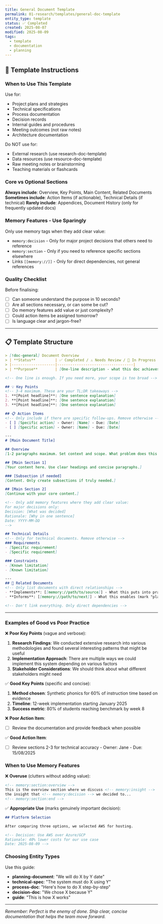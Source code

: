 ```yaml
---
title: General Document Template
permalink: 01-research/templates/general-doc-template
entity_type: template
status: ✅ Completed
created: 2025-08-07
modified: 2025-08-09
tags:
  - template
  - documentation
  - planning
---
```


<!-- 
GENERAL DOCUMENT TEMPLATE
=========================
This template is for internally-generated project documentation that doesn't fit research or resource categories.
General docs capture decisions, specifications, processes, and plans created by the project team.

KEY PRINCIPLES FOR EFFECTIVE GENERAL DOCS:
1. Start simple - use only the sections you need
2. Memory features should enhance, not clutter - use sparingly
3. Keep sections concise - this isn't academic writing
4. Action items must be specific and assignable
5. If a section doesn't add value, remove it
6. Clarity beats completeness every time

ENTITY TYPES TO USE:
- planning-document: Project plans, roadmaps, strategies
- technical-spec: Technical requirements, architecture docs
- process-doc: Workflows, procedures, guidelines
- decision-doc: Decision records, rationale documentation
- guide: How-to guides, instructional content
-->

## 📝 Template Instructions

### When to Use This Template
Use for:
- Project plans and strategies
- Technical specifications
- Process documentation
- Decision records
- Internal guides and procedures
- Meeting outcomes (not raw notes)
- Architecture documentation

Do NOT use for:
- External research (use research-doc-template)
- Data resources (use resource-doc-template)
- Raw meeting notes or brainstorming
- Teaching materials or flashcards

### Core vs Optional Sections
**Always include**: Overview, Key Points, Main Content, Related Documents
**Sometimes include**: Action Items (if actionable), Technical Details (if technical)
**Rarely include**: Appendices, Document History (only for frequently updated docs)

### Memory Features - Use Sparingly
Only use memory tags when they add clear value:
- `memory:decision` - Only for major project decisions that others need to reference
- `memory:section` - Only if you need to reference specific sections elsewhere
- Links `[[memory://]]` - Only for direct dependencies, not general references

### Quality Checklist
Before finalising:
- [ ] Can someone understand the purpose in 10 seconds?
- [ ] Are all sections necessary, or can some be cut?
- [ ] Do memory features add value or just complexity?
- [ ] Could action items be assigned tomorrow?
- [ ] Is language clear and jargon-free?

---

## 📋 Template Structure

```markdown
> [!doc-general] Document Overview
> | **Status**         | ✅ Completed / ⚠️ Needs Review / 🔄 In Progress |
> |--------------------|-----------------------------------|
> | **Purpose**        | [One-line description - what this doc achieves] |

<!-- One line is enough. If you need more, your scope is too broad -->

## 💡 Key Points
<!-- 3-4 maximum. These are your TL;DR takeaways -->
1. **[Point headline]**: [One sentence explanation]
2. **[Point headline]**: [One sentence explanation]
3. **[Point headline]**: [One sentence explanation]

## 📋 Action Items
<!-- Only include if there are specific follow-ups. Remove otherwise -->
- [ ] [Specific action] - Owner: [Name] - Due: [Date]
- [ ] [Specific action] - Owner: [Name] - Due: [Date]

---
# [Main Document Title]

## Overview
[1-2 paragraphs maximum. Set context and scope. What problem does this solve?]

## [Main Section 1]
[Your content here. Use clear headings and concise paragraphs.]

### [Subsection if needed]
[Content. Only create subsections if truly needed.]

## [Main Section 2]
[Continue with your core content.]

<!-- Only add memory features where they add clear value:
For major decisions only:
Decision: [What was decided]
Rationale: [Why in one sentence]
Date: YYYY-MM-DD
-->

## Technical Details
<!-- Only for technical documents. Remove otherwise -->
### Requirements
- [Specific requirement]
- [Specific requirement]

### Constraints  
- [Known limitation]
- [Known limitation]

---
## 🔗 Related Documents
<!-- Only list documents with direct relationships -->
- **Implements**: [[memory://path/to/source]] - What this puts into practice
- **Informs**: [[memory://path/to/next]] - What this enables (mark "planned" if not created)

<!-- Don't link everything. Only direct dependencies -->
```

---

### Examples of Good vs Poor Practice

❌ **Poor Key Points** (vague and verbose):
1. **Research Findings**: We conducted extensive research into various methodologies and found several interesting patterns that might be useful
2. **Implementation Approach**: There are multiple ways we could implement this system depending on various factors
3. **Stakeholder Considerations**: We should think about what different stakeholders might need

✅ **Good Key Points** (specific and concise):
1. **Method chosen**: Synthetic phonics for 60% of instruction time based on evidence
2. **Timeline**: 12-week implementation starting January 2025
3. **Success metric**: 80% of students reaching benchmark by week 8

❌ **Poor Action Item**:
- [ ] Review the documentation and provide feedback when possible

✅ **Good Action Item**:
- [ ] Review sections 2-3 for technical accuracy - Owner: Jane - Due: 15/08/2025

### When to Use Memory Features

❌ **Overuse** (clutters without adding value):
```markdown
<!-- memory:section:overview -->
This is the overview section where we discuss <!-- memory:insight --> 
the insight that <!-- memory:decision --> we decided to...
<!-- memory:section:end -->
```

✅ **Appropriate Use** (marks genuinely important decision):
```markdown
## Platform Selection

After comparing three options, we selected AWS for hosting.

<!-- Decision: Use AWS over Azure/GCP
Rationale: 40% lower costs for our use case
Date: 2025-08-09 -->
```

### Choosing Entity Types

Use this guide:
- **planning-document**: "We will do X by Y date"
- **technical-spec**: "The system must do X using Y"
- **process-doc**: "Here's how to do X step-by-step"
- **decision-doc**: "We chose X because Y"
- **guide**: "This is how X works"

---

*Remember: Perfect is the enemy of done. Ship clear, concise documentation that helps the team move forward.*
